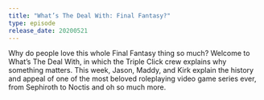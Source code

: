 ```yaml
---
title: "What’s The Deal With: Final Fantasy?"
type: episode
release_date: 20200521
---
```

Why do people love this whole Final Fantasy thing so much? Welcome to What’s The Deal With, in which the Triple Click crew explains why something matters. This week, Jason, Maddy, and Kirk explain the history and appeal of one of the most beloved roleplaying video game series ever, from Sephiroth to Noctis and oh so much more.
